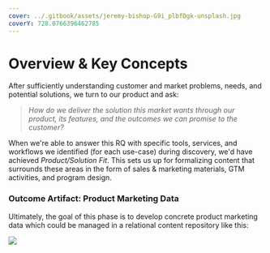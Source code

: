 ```yaml
---
cover: ../.gitbook/assets/jeremy-bishop-G9i_plbfDgk-unsplash.jpg
coverY: 728.0766396462785
---
```


# Overview & Key Concepts

After sufficiently understanding customer and market problems, needs, and potential solutions, we turn to our product and ask:

> _How do we deliver the solution this market wants through our product, its features, and the outcomes we can promise to the customer?_

When we're able to answer this RQ with specific tools, services, and workflows we identified (for each use-case) during discovery, we'd have achieved _Product/Solution Fit_. This sets us up for formalizing content that surrounds these areas in the form of sales & marketing materials, GTM activities, and program design.



### Outcome Artifact: Product Marketing Data

Ultimately, the goal of this phase is to develop concrete product marketing data which could be managed in a relational content repository like this:

![](../.gitbook/assets/PMM\_Content.gif)



